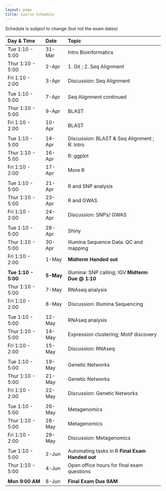 ```yaml
---
layout: page
title: Course Schedule
---
```


Schedule is subject to change (but not the exam dates)

| Day & Time        |  Date   |  Topic
|:------------------|:--------|:-----------
| Tue 1:10 - 5:00   |  31-Mar |  Intro Bioinformatics
| Thur 1:10 - 5:00  |  2-Apr  |  1. Git ; 2. Seq Alignment
| Fri 1:10 - 2:00   |  3-Apr  |  Discussion: Seq Alignment
|                   |         |  
| Tue 1:10 - 5:00   |  7-Apr  |  Seq Alignment continued
| Thur 1:10 - 5:00  |  9-Apr  |  BLAST
| Fri 1:10 - 2:00   |  10-Apr |  BLAST
|                   |         |  
| Tue 1:10 - 5:00   |  14-Apr |  Discussion: BLAST & Seq Alignment ; R: Intro
| Thur 1:10 - 5:00  |  16-Apr |  R: ggplot
| Fri 1:10 - 2:00   |  17-Apr |  More R 
|                   |         |  
| Tue 1:10 - 5:00   |  21-Apr |  R and SNP analysis
| Thur 1:10 - 5:00  |  23-Apr |  R and GWAS
| Fri 1:10 - 2:00   |  24-Apr |  Discussion: SNPs/ GWAS
|                   |         |  
| Tue 1:10 - 5:00   |  28-Apr |  Shiny
| Thur 1:10 - 5:00  |  30-Apr |  Illumina Sequence Data: QC and mapping
| Fri 1:10 - 2:00   |  1-May  |   __Midterm Handed out__
|                   |         |  
| __Tue 1:10 - 5:00__   |  __5-May__  | Illumina: SNP calling; IGV  __Midterm Due @ 1:10__
| Thur 1:10 - 5:00  |  7-May  |  RNAseq analysis
| Fri 1:10 - 2:00   |  8-May  |  Discussion: Illumina Sequencing
|                   |         |  
| Tue 1:10 - 5:00   |  12-May |  RNAseq analysis
| Thur 1:10 - 5:00  |  14-May |  Expression clustering; Motif discovery
| Fri 1:10 - 2:00   |  15-May |  Discussion: RNAseq
|                   |         |  
| Tue 1:10 - 5:00   |  19-May |  Genetic Networks
| Thur 1:10 - 5:00  |  21-May |  Genetic Networks
| Fri 1:10 - 2:00   |  22-May |  Discussion: Genetic Networks
|                   |         |  
| Tue 1:10 - 5:00   |  26-May |  Metagenomics
| Thur 1:10 - 5:00  |  28-May |  Metagenomics
| Fri 1:10 - 2:00   |  29-May |  Discussion: Metagenomics
|                   |         |  
| Tue 1:10 - 5:00   |  2-Jun  |  Automating tasks in R __Final Exam Handed out__
| Thur 1:10 - 5:00  |  4-Jun  |  Open office hours for final exam questions 
|                   |         |
| __Mon 9:00 AM__   |  8-Jun  | __Final Exam Due 9AM__